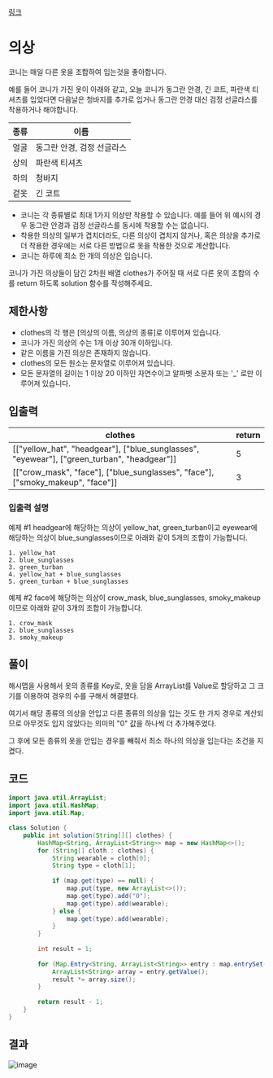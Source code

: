 [링크](https://school.programmers.co.kr/learn/courses/30/lessons/42578)
# 의상
코니는 매일 다른 옷을 조합하여 입는것을 좋아합니다.

예를 들어 코니가 가진 옷이 아래와 같고, 오늘 코니가 동그란 안경, 긴 코트, 파란색 티셔츠를 입었다면 다음날은 청바지를 추가로 입거나 동그란 안경 대신 검정 선글라스를 착용하거나 해야합니다.

|종류|이름|
|---|---|
|얼굴|동그란 안경, 검정 선글라스|
|상의|파란색 티셔츠|
|하의|	청바지|
|겉옷|	긴 코트|

- 코니는 각 종류별로 최대 1가지 의상만 착용할 수 있습니다. 예를 들어 위 예시의 경우 동그란 안경과 검정 선글라스를 동시에 착용할 수는 없습니다.
- 착용한 의상의 일부가 겹치더라도, 다른 의상이 겹치지 않거나, 혹은 의상을 추가로 더 착용한 경우에는 서로 다른 방법으로 옷을 착용한 것으로 계산합니다.
- 코니는 하루에 최소 한 개의 의상은 입습니다.

코니가 가진 의상들이 담긴 2차원 배열 clothes가 주어질 때 서로 다른 옷의 조합의 수를 return 하도록 solution 함수를 작성해주세요.

## 제한사항
- clothes의 각 행은 [의상의 이름, 의상의 종류]로 이루어져 있습니다.
- 코니가 가진 의상의 수는 1개 이상 30개 이하입니다.
- 같은 이름을 가진 의상은 존재하지 않습니다.
- clothes의 모든 원소는 문자열로 이루어져 있습니다.
- 모든 문자열의 길이는 1 이상 20 이하인 자연수이고 알파벳 소문자 또는 '_' 로만 이루어져 있습니다.

## 입출력
|clothes|return|
|---|---|
|[["yellow_hat", "headgear"], ["blue_sunglasses", "eyewear"], ["green_turban", "headgear"]]	|5|
|[["crow_mask", "face"], ["blue_sunglasses", "face"], ["smoky_makeup", "face"]]	|3|

### 입출력 설명
예제 #1
headgear에 해당하는 의상이 yellow_hat, green_turban이고 eyewear에 해당하는 의상이 blue_sunglasses이므로 아래와 같이 5개의 조합이 가능합니다.
```
1. yellow_hat
2. blue_sunglasses
3. green_turban
4. yellow_hat + blue_sunglasses
5. green_turban + blue_sunglasses
```
예제 #2
face에 해당하는 의상이 crow_mask, blue_sunglasses, smoky_makeup이므로 아래와 같이 3개의 조합이 가능합니다.
```
1. crow_mask
2. blue_sunglasses
3. smoky_makeup
```

## 풀이
해시맵을 사용해서 옷의 종류를 Key로, 옷을 담을 ArrayList를 Value로 할당하고 그 크기를 이용하여 경우의 수를 구해서 해결했다.

여기서 해당 종류의 의상을 안입고 다른 종류의 의상을 입는 것도 한 가지 경우로 계산되므로 아무것도 입지 않았다는 의미의 "0" 값을 하나씩 더 추가해주었다.

그 후에 모든 종류의 옷을 안입는 경우를 빼줘서 최소 하나의 의상을 입는다는 조건을 지켰다.

## 코드
```java
import java.util.ArrayList;
import java.util.HashMap;
import java.util.Map;

class Solution {
    public int solution(String[][] clothes) {
        HashMap<String, ArrayList<String>> map = new HashMap<>();
        for (String[] cloth : clothes) {
            String wearable = cloth[0];
            String type = cloth[1];
            
            if (map.get(type) == null) {
                map.put(type, new ArrayList<>());
                map.get(type).add("0");
                map.get(type).add(wearable);
            } else {
                map.get(type).add(wearable);
            }
        }
        
        int result = 1;
        
        for (Map.Entry<String, ArrayList<String>> entry : map.entrySet()) {
            ArrayList<String> array = entry.getValue();
            result *= array.size();
        }
        
        return result - 1;
    }
}
```

## 결과
![image](https://github.com/Goldbar97/Study/assets/100333239/a3e2ed92-6163-4e3f-8055-a63c586b506a)
